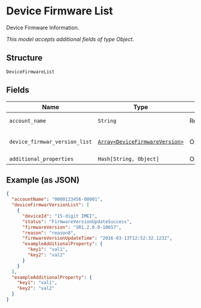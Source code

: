 
# Device Firmware List

Device Firmware Information.

*This model accepts additional fields of type Object.*

## Structure

`DeviceFirmwareList`

## Fields

| Name | Type | Tags | Description |
|  --- | --- | --- | --- |
| `account_name` | `String` | Required | Account name. |
| `device_firmwar_version_list` | [`Array<DeviceFirmwareVersion>`](../../doc/models/device-firmware-version.md) | Optional | List of device & firmware. |
| `additional_properties` | `Hash[String, Object]` | Optional | - |

## Example (as JSON)

```json
{
  "accountName": "0000123456-00001",
  "deviceFirmwarVersionList": [
    {
      "deviceId": "15-digit IMEI",
      "status": "FirmwareVersionUpdateSuccess",
      "firmwareVersion": "SR1.2.0.0-10657",
      "reason": "reason8",
      "firmwareVersionUpdateTime": "2016-03-13T12:52:32.123Z",
      "exampleAdditionalProperty": {
        "key1": "val1",
        "key2": "val2"
      }
    }
  ],
  "exampleAdditionalProperty": {
    "key1": "val1",
    "key2": "val2"
  }
}
```


